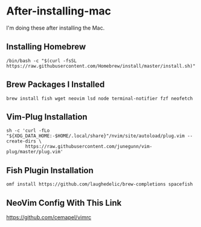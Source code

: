 # After-installing-mac
I'm doing these after installing the Mac.

## Installing Homebrew
```
/bin/bash -c "$(curl -fsSL https://raw.githubusercontent.com/Homebrew/install/master/install.sh)"
```

## Brew Packages I Installed
```
brew install fish wget neovim lsd node terminal-notifier fzf neofetch
```

## Vim-Plug Installation
```
sh -c 'curl -fLo "${XDG_DATA_HOME:-$HOME/.local/share}"/nvim/site/autoload/plug.vim --create-dirs \
       https://raw.githubusercontent.com/junegunn/vim-plug/master/plug.vim'
```

## Fish Plugin Installation
```
omf install https://github.com/laughedelic/brew-completions spacefish
```


## NeoVim Config With This Link

https://github.com/cemapel/vimrc
